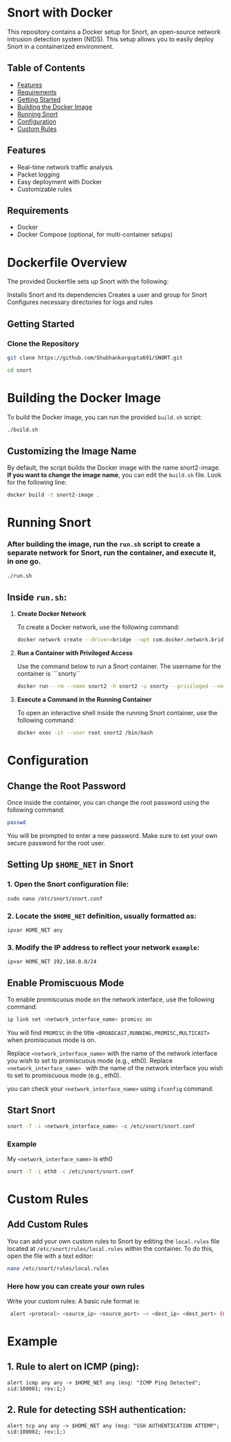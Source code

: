 # Snort with Docker

This repository contains a Docker setup for Snort, an open-source network intrusion detection system (NIDS). This setup allows you to easily deploy Snort in a containerized environment.

## Table of Contents

- [Features](#features)
- [Requirements](#requirements)
- [Getting Started](#getting-started)
- [Building the Docker Image](#building-the-docker-image)
- [Running Snort](#running-snort)
- [Configuration](#configuration)
- [Custom Rules](#custom-rules)

## Features

- Real-time network traffic analysis
- Packet logging
- Easy deployment with Docker
- Customizable rules

## Requirements

- Docker
- Docker Compose (optional, for multi-container setups)

# Dockerfile Overview
The provided Dockerfile sets up Snort with the following:

Installs Snort and its dependencies
Creates a user and group for Snort
Configures necessary directories for logs and rules

## Getting Started

### Clone the Repository

```bash
git clone https://github.com/Shubhankargupta691/SNORT.git

cd snort
```

# Building the Docker Image
To build the Docker image, you can run the provided `build.sh` script:

```bash
./build.sh
```
## Customizing the Image Name
By default, the script builds the Docker image with the name snort2-image. **If you want to change the image name**, you can edit the ```build.sh``` file. Look for the following line:

```bash
docker build -t snort2-image .
```

# Running Snort

### After building the image, run the ```run.sh``` script to create a separate network for Snort, run the container, and execute it, in one go.

```bash
./run.sh
```
## Inside ```run.sh```:

1. **Create Docker Network**

   To create a Docker network, use the following command:

   ```bash
   docker network create --driver=bridge --opt com.docker.network.bridge.enable_ip_masquerade=true snort2_network
   ```
2. **Run a Container with Privileged Access**

    Use the command below to run a Snort container. The username for the container is ```snorty``
    
    ```bash
    docker run --rm --name snort2 -h snort2 -u snorty --privileged --network snort2_network -d -it snort2-image2 /bin/bash
    ```
3. **Execute a Command in the Running Container**

    To open an interactive shell inside the running Snort container, use the following command:

    ```bash
    docker exec -it --user root snort2 /bin/bash
    ```

# Configuration

## Change the Root Password

Once inside the container, you can change the root password using the following command:

```bash
passwd
```
You will be prompted to enter a new password. Make sure to set your own secure password for the root user.

## Setting Up ```$HOME_NET``` in Snort

### 1. Open the Snort configuration file:

    sudo nano /etc/snort/snort.conf

### 2. Locate the ```$HOME_NET``` definition, usually formatted as:
    
    ipvar HOME_NET any

### 3. Modify the IP address to reflect your network ```example```:
    
    ipvar HOME_NET 192.168.0.0/24

## Enable Promiscuous Mode

To enable promiscuous mode on the network interface, use the following command:

```bash
ip link set <network_interface_name> promisc on
```

You will find ```PROMISC``` in the title ```<BROADCAST,RUNNING,PROMISC,MULTICAST>```  when promiscuous mode is on.

Replace ```<network_interface_name>``` with the name of the network interface you wish to set to promiscuous mode (e.g., eth0). Replace ```<network_interface_name> ``` with the name of the network interface you wish to set to promiscuous mode (e.g., eth0). 

you can check your ```<network_interface_name>``` using ```ifconfig``` command.

## Start Snort

```bash
snort -T -i <network_interface_name> -c /etc/snort/snort.conf
```
### Example 

My ```<network_interface_name>``` is eth0

```bash
snort -T -i eth0 -c /etc/snort/snort.conf
```

# Custom Rules

## **Add Custom Rules**

   You can add your own custom rules to Snort by editing the `local.rules` file located at `/etc/snort/rules/local.rules` within the container. To do this, open the file with a text editor:

   ```bash
   nano /etc/snort/rules/local.rules
   ```
   ### **Here how you can create your own rules**

  Write your custom rules: A basic rule format is:

   ```bash
    alert <protocol> <source_ip> <source_port> -> <dest_ip> <dest_port> (msg:"Your message"; sid:1000001; rev:1;)
   ```

   # Example

## 1. Rule to alert on ICMP (ping):

    alert icmp any any -> $HOME_NET any (msg: "ICMP Ping Detected"; sid:100001; rev:1;)

## 2. Rule for detecting SSH authentication:

    alert tcp any any -> $HOME_NET any (msg: "SSH AUTHENTICATION ATTEMP"; sid:100002; rev:1;)
    





